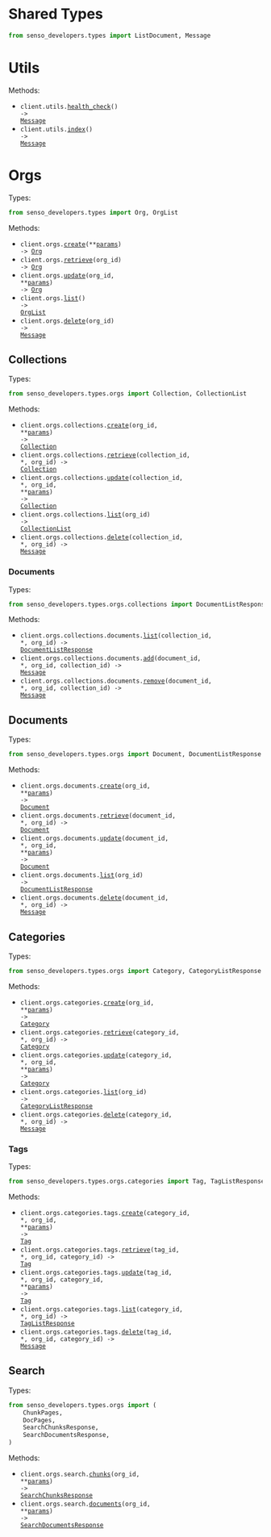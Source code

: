 # Shared Types

```python
from senso_developers.types import ListDocument, Message
```

# Utils

Methods:

- <code title="get /health">client.utils.<a href="./src/senso_developers/resources/utils.py">health_check</a>() -> <a href="./src/senso_developers/types/shared/message.py">Message</a></code>
- <code title="get /">client.utils.<a href="./src/senso_developers/resources/utils.py">index</a>() -> <a href="./src/senso_developers/types/shared/message.py">Message</a></code>

# Orgs

Types:

```python
from senso_developers.types import Org, OrgList
```

Methods:

- <code title="post /orgs">client.orgs.<a href="./src/senso_developers/resources/orgs/orgs.py">create</a>(\*\*<a href="src/senso_developers/types/org_create_params.py">params</a>) -> <a href="./src/senso_developers/types/org.py">Org</a></code>
- <code title="get /orgs/{org_id}">client.orgs.<a href="./src/senso_developers/resources/orgs/orgs.py">retrieve</a>(org_id) -> <a href="./src/senso_developers/types/org.py">Org</a></code>
- <code title="put /orgs/{org_id}">client.orgs.<a href="./src/senso_developers/resources/orgs/orgs.py">update</a>(org_id, \*\*<a href="src/senso_developers/types/org_update_params.py">params</a>) -> <a href="./src/senso_developers/types/org.py">Org</a></code>
- <code title="get /orgs">client.orgs.<a href="./src/senso_developers/resources/orgs/orgs.py">list</a>() -> <a href="./src/senso_developers/types/org_list.py">OrgList</a></code>
- <code title="delete /orgs/{org_id}">client.orgs.<a href="./src/senso_developers/resources/orgs/orgs.py">delete</a>(org_id) -> <a href="./src/senso_developers/types/shared/message.py">Message</a></code>

## Collections

Types:

```python
from senso_developers.types.orgs import Collection, CollectionList
```

Methods:

- <code title="post /orgs/{org_id}/collections">client.orgs.collections.<a href="./src/senso_developers/resources/orgs/collections/collections.py">create</a>(org_id, \*\*<a href="src/senso_developers/types/orgs/collection_create_params.py">params</a>) -> <a href="./src/senso_developers/types/orgs/collection.py">Collection</a></code>
- <code title="get /orgs/{org_id}/collections/{collection_id}">client.orgs.collections.<a href="./src/senso_developers/resources/orgs/collections/collections.py">retrieve</a>(collection_id, \*, org_id) -> <a href="./src/senso_developers/types/orgs/collection.py">Collection</a></code>
- <code title="put /orgs/{org_id}/collections/{collection_id}">client.orgs.collections.<a href="./src/senso_developers/resources/orgs/collections/collections.py">update</a>(collection_id, \*, org_id, \*\*<a href="src/senso_developers/types/orgs/collection_update_params.py">params</a>) -> <a href="./src/senso_developers/types/orgs/collection.py">Collection</a></code>
- <code title="get /orgs/{org_id}/collections">client.orgs.collections.<a href="./src/senso_developers/resources/orgs/collections/collections.py">list</a>(org_id) -> <a href="./src/senso_developers/types/orgs/collection_list.py">CollectionList</a></code>
- <code title="delete /orgs/{org_id}/collections/{collection_id}">client.orgs.collections.<a href="./src/senso_developers/resources/orgs/collections/collections.py">delete</a>(collection_id, \*, org_id) -> <a href="./src/senso_developers/types/shared/message.py">Message</a></code>

### Documents

Types:

```python
from senso_developers.types.orgs.collections import DocumentListResponse
```

Methods:

- <code title="get /orgs/{org_id}/collections/{collection_id}/documents">client.orgs.collections.documents.<a href="./src/senso_developers/resources/orgs/collections/documents.py">list</a>(collection_id, \*, org_id) -> <a href="./src/senso_developers/types/orgs/collections/document_list_response.py">DocumentListResponse</a></code>
- <code title="post /orgs/{org_id}/collections/{collection_id}/documents/{document_id}">client.orgs.collections.documents.<a href="./src/senso_developers/resources/orgs/collections/documents.py">add</a>(document_id, \*, org_id, collection_id) -> <a href="./src/senso_developers/types/shared/message.py">Message</a></code>
- <code title="delete /orgs/{org_id}/collections/{collection_id}/documents/{document_id}">client.orgs.collections.documents.<a href="./src/senso_developers/resources/orgs/collections/documents.py">remove</a>(document_id, \*, org_id, collection_id) -> <a href="./src/senso_developers/types/shared/message.py">Message</a></code>

## Documents

Types:

```python
from senso_developers.types.orgs import Document, DocumentListResponse
```

Methods:

- <code title="post /orgs/{org_id}/documents">client.orgs.documents.<a href="./src/senso_developers/resources/orgs/documents.py">create</a>(org_id, \*\*<a href="src/senso_developers/types/orgs/document_create_params.py">params</a>) -> <a href="./src/senso_developers/types/orgs/document.py">Document</a></code>
- <code title="get /orgs/{org_id}/documents/{document_id}">client.orgs.documents.<a href="./src/senso_developers/resources/orgs/documents.py">retrieve</a>(document_id, \*, org_id) -> <a href="./src/senso_developers/types/orgs/document.py">Document</a></code>
- <code title="put /orgs/{org_id}/documents/{document_id}">client.orgs.documents.<a href="./src/senso_developers/resources/orgs/documents.py">update</a>(document_id, \*, org_id, \*\*<a href="src/senso_developers/types/orgs/document_update_params.py">params</a>) -> <a href="./src/senso_developers/types/orgs/document.py">Document</a></code>
- <code title="get /orgs/{org_id}/documents">client.orgs.documents.<a href="./src/senso_developers/resources/orgs/documents.py">list</a>(org_id) -> <a href="./src/senso_developers/types/orgs/document_list_response.py">DocumentListResponse</a></code>
- <code title="delete /orgs/{org_id}/documents/{document_id}">client.orgs.documents.<a href="./src/senso_developers/resources/orgs/documents.py">delete</a>(document_id, \*, org_id) -> <a href="./src/senso_developers/types/shared/message.py">Message</a></code>

## Categories

Types:

```python
from senso_developers.types.orgs import Category, CategoryListResponse
```

Methods:

- <code title="post /orgs/{org_id}/categories">client.orgs.categories.<a href="./src/senso_developers/resources/orgs/categories/categories.py">create</a>(org_id, \*\*<a href="src/senso_developers/types/orgs/category_create_params.py">params</a>) -> <a href="./src/senso_developers/types/orgs/category.py">Category</a></code>
- <code title="get /orgs/{org_id}/categories/{category_id}">client.orgs.categories.<a href="./src/senso_developers/resources/orgs/categories/categories.py">retrieve</a>(category_id, \*, org_id) -> <a href="./src/senso_developers/types/orgs/category.py">Category</a></code>
- <code title="put /orgs/{org_id}/categories/{category_id}">client.orgs.categories.<a href="./src/senso_developers/resources/orgs/categories/categories.py">update</a>(category_id, \*, org_id, \*\*<a href="src/senso_developers/types/orgs/category_update_params.py">params</a>) -> <a href="./src/senso_developers/types/orgs/category.py">Category</a></code>
- <code title="get /orgs/{org_id}/categories">client.orgs.categories.<a href="./src/senso_developers/resources/orgs/categories/categories.py">list</a>(org_id) -> <a href="./src/senso_developers/types/orgs/category_list_response.py">CategoryListResponse</a></code>
- <code title="delete /orgs/{org_id}/categories/{category_id}">client.orgs.categories.<a href="./src/senso_developers/resources/orgs/categories/categories.py">delete</a>(category_id, \*, org_id) -> <a href="./src/senso_developers/types/shared/message.py">Message</a></code>

### Tags

Types:

```python
from senso_developers.types.orgs.categories import Tag, TagListResponse
```

Methods:

- <code title="post /orgs/{org_id}/categories/{category_id}/tags">client.orgs.categories.tags.<a href="./src/senso_developers/resources/orgs/categories/tags.py">create</a>(category_id, \*, org_id, \*\*<a href="src/senso_developers/types/orgs/categories/tag_create_params.py">params</a>) -> <a href="./src/senso_developers/types/orgs/categories/tag.py">Tag</a></code>
- <code title="get /orgs/{org_id}/categories/{category_id}/tags/{tag_id}">client.orgs.categories.tags.<a href="./src/senso_developers/resources/orgs/categories/tags.py">retrieve</a>(tag_id, \*, org_id, category_id) -> <a href="./src/senso_developers/types/orgs/categories/tag.py">Tag</a></code>
- <code title="put /orgs/{org_id}/categories/{category_id}/tags/{tag_id}">client.orgs.categories.tags.<a href="./src/senso_developers/resources/orgs/categories/tags.py">update</a>(tag_id, \*, org_id, category_id, \*\*<a href="src/senso_developers/types/orgs/categories/tag_update_params.py">params</a>) -> <a href="./src/senso_developers/types/orgs/categories/tag.py">Tag</a></code>
- <code title="get /orgs/{org_id}/categories/{category_id}/tags">client.orgs.categories.tags.<a href="./src/senso_developers/resources/orgs/categories/tags.py">list</a>(category_id, \*, org_id) -> <a href="./src/senso_developers/types/orgs/categories/tag_list_response.py">TagListResponse</a></code>
- <code title="delete /orgs/{org_id}/categories/{category_id}/tags/{tag_id}">client.orgs.categories.tags.<a href="./src/senso_developers/resources/orgs/categories/tags.py">delete</a>(tag_id, \*, org_id, category_id) -> <a href="./src/senso_developers/types/shared/message.py">Message</a></code>

## Search

Types:

```python
from senso_developers.types.orgs import (
    ChunkPages,
    DocPages,
    SearchChunksResponse,
    SearchDocumentsResponse,
)
```

Methods:

- <code title="post /orgs/{org_id}/search/chunks">client.orgs.search.<a href="./src/senso_developers/resources/orgs/search.py">chunks</a>(org_id, \*\*<a href="src/senso_developers/types/orgs/search_chunks_params.py">params</a>) -> <a href="./src/senso_developers/types/orgs/search_chunks_response.py">SearchChunksResponse</a></code>
- <code title="post /orgs/{org_id}/search/documents">client.orgs.search.<a href="./src/senso_developers/resources/orgs/search.py">documents</a>(org_id, \*\*<a href="src/senso_developers/types/orgs/search_documents_params.py">params</a>) -> <a href="./src/senso_developers/types/orgs/search_documents_response.py">SearchDocumentsResponse</a></code>
